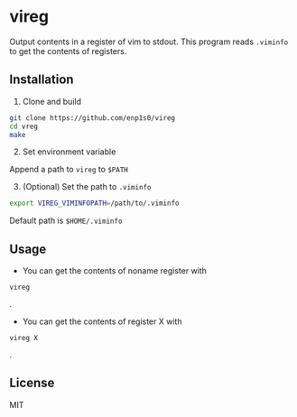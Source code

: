 # vireg

Output contents in a register of vim to stdout.
This program reads `.viminfo` to get the contents of registers.

## Installation
1. Clone and build
```bash
git clone https://github.com/enp1s0/vireg
cd vreg
make
```

2. Set environment variable

Append a path to `vireg` to `$PATH`

3. (Optional) Set the path to `.viminfo`
```bash
export VIREG_VIMINFOPATH=/path/to/.viminfo
```

Default path is `$HOME/.viminfo`

## Usage
- You can get the contents of noname register with
```
vireg
```
.

- You can get the contents of register X with
```
vireg X
```
.

## License

MIT
